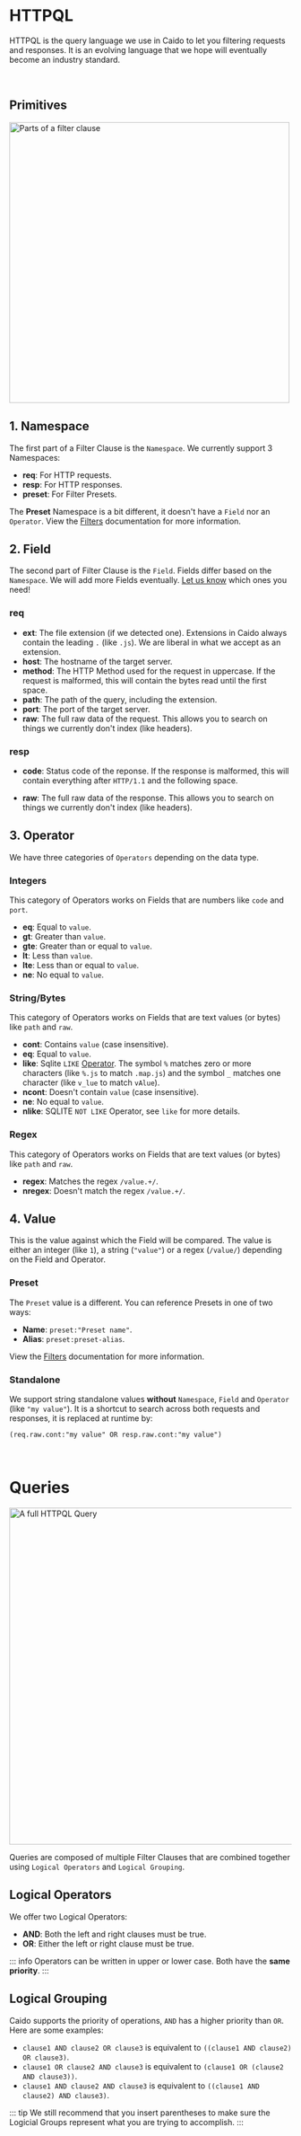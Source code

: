 # HTTPQL

HTTPQL is the query language we use in Caido to let you filtering requests and responses. It is an evolving language that we hope will eventually become an industry standard.

</br>

## Primitives

<img width="500" alt="Parts of a filter clause" src="/_images/httpql_clause.png" no-shadow center/>

## 1. Namespace

The first part of a Filter Clause is the `Namespace`. We currently support 3 Namespaces:

- **req**: For HTTP requests.
- **resp**: For HTTP responses.
- **preset**: For Filter Presets.

The **Preset** Namespace is a bit different, it doesn't have a `Field` nor an `Operator`. View the [Filters](/reference/features/overview/filters.md) documentation for more information.

## 2. Field

The second part of Filter Clause is the `Field`. Fields differ based on the `Namespace`.
We will add more Fields eventually. [Let us know](https://github.com/caido/caido/issues/new?template=feature.md&title=New%20HttpQL%20field:) which ones you need!

### req

- **ext**: The file extension (if we detected one). Extensions in Caido always contain the leading `.` (like `.js`). We are liberal in what we accept as an extension.
- **host**: The hostname of the target server.
- **method**: The HTTP Method used for the request in uppercase. If the request is malformed, this will contain the bytes read until the first space.
- **path**: The path of the query, including the extension.
- **port**: The port of the target server.
- **raw**: The full raw data of the request. This allows you to search on things we currently don't index (like headers).

### resp

- **code**: Status code of the reponse. If the response is malformed, this will contain everything after `HTTP/1.1` and the following space.

- **raw**: The full raw data of the response. This allows you to search on things we currently don't index (like headers).

## 3. Operator

We have three categories of `Operators` depending on the data type.

### Integers

This category of Operators works on Fields that are numbers like `code` and `port`.

- **eq**: Equal to `value`.
- **gt**: Greater than `value`.
- **gte**: Greater than or equal to `value`.
- **lt**: Less than `value`.
- **lte**: Less than or equal to `value`.
- **ne**: No equal to `value`.

### String/Bytes

This category of Operators works on Fields that are text values (or bytes) like `path` and `raw`.

- **cont**: Contains `value` (case insensitive).
- **eq**: Equal to `value`.
- **like**: Sqlite `LIKE` [Operator](https://www.sqlite.org/lang_expr.html#the_like_glob_regexp_match_and_extract_operators). The symbol `%` matches zero or more characters (like `%.js` to match `.map.js`) and the symbol `_` matches one character (like `v_lue` to match `vAlue`).
- **ncont**: Doesn't contain `value` (case insensitive).
- **ne**: No equal to `value`.
- **nlike**: SQLITE `NOT LIKE` Operator, see `like` for more details.

### Regex

This category of Operators works on Fields that are text values (or bytes) like `path` and `raw`.

- **regex**: Matches the regex `/value.+/`.
- **nregex**: Doesn't match the regex `/value.+/`.

## 4. Value

This is the value against which the Field will be compared. The value is either an integer (like `1`), a string (`"value"`) or a regex (`/value/`) depending on the Field and Operator.

### Preset

The `Preset` value is a different. You can reference Presets in one of two ways:

- **Name**: `preset:"Preset name"`.
- **Alias**: `preset:preset-alias`.

View the [Filters](/reference/features/overview/filters.md) documentation for more information.

### Standalone

We support string standalone values **without** `Namespace`, `Field` and `Operator` (like `"my value"`).
It is a shortcut to search across both requests and responses, it is replaced at runtime by:

```
(req.raw.cont:"my value" OR resp.raw.cont:"my value")
```

</br>

# Queries

<img width="600" alt="A full HTTPQL Query" src="/_images/httpql_logical.png" no-shadow center/>

Queries are composed of multiple Filter Clauses that are combined together using `Logical Operators` and `Logical Grouping`.

## Logical Operators

We offer two Logical Operators:

- **AND**: Both the left and right clauses must be true.
- **OR**: Either the left or right clause must be true.

::: info
Operators can be written in upper or lower case. Both have the **same priority**.
:::

## Logical Grouping

Caido supports the priority of operations, `AND` has a higher priority than `OR`. Here are some examples:

- `clause1 AND clause2 OR clause3` is equivalent to `((clause1 AND clause2) OR clause3)`.
- `clause1 OR clause2 AND clause3` is equivalent to `(clause1 OR (clause2 AND clause3))`.
- `clause1 AND clause2 AND clause3` is equivalent to `((clause1 AND clause2) AND clause3)`.

::: tip
We still recommend that you insert parentheses to make sure the Logicial Groups represent what you are trying to accomplish.
:::

